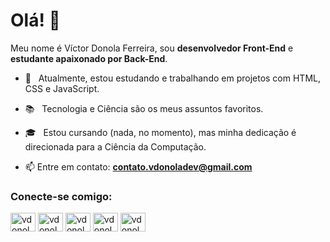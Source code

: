 <h1 align="left">Olá! 👋</h1>  

<p align="left">
	Meu nome é Víctor Donola Ferreira, sou <strong>desenvolvedor Front-End</strong> e <strong>estudante apaixonado por Back-End</strong>.
</p>

- 🔭 &nbsp; Atualmente, estou estudando e trabalhando em projetos com HTML, CSS e JavaScript.

- :books: &nbsp; Tecnologia e Ciência são os meus assuntos favoritos.

- 🎓 &nbsp; Estou cursando (nada, no momento), mas minha dedicação é direcionada para a Ciência da Computação.

- 📫 Entre em contato: **contato.vdonoladev@gmail.com**

<h3 align="left">Conecte-se comigo:</h3>  
<p align="left">
	<a href="https://linkedin.com/in/vdonoladev" target="_blank"><img align="center" src="https://cdn.jsdelivr.net/npm/simple-icons@3.0.1/icons/linkedin.svg" alt="vdonoladev" height="30" width="40" /></a>
	<a href="https://codepen.io/vdonoladev" target="_blank"><img align="center" src="https://cdn.jsdelivr.net/npm/simple-icons@3.0.1/icons/codepen.svg" alt="vdonoladev" height="30" width="40" /></a>  
	<a href="https://twitter.com/vdonoladev" target="_blank"><img align="center" src="https://cdn.jsdelivr.net/npm/simple-icons@3.0.1/icons/twitter.svg" alt="vdonoladev" height="30" width="40" /></a>  
	<a href="https://fb.com/vdonoladev" target="_blank"><img align="center" src="https://cdn.jsdelivr.net/npm/simple-icons@3.0.1/icons/facebook.svg" alt="vdonoladev" height="30" width="40" /></a>  
	<a href="https://instagram.com/vdonoladev" target="_blank"><img align="center" src="https://cdn.jsdelivr.net/npm/simple-icons@3.0.1/icons/instagram.svg" alt="vdonoladev" height="30" width="40" /></a>  
</p>